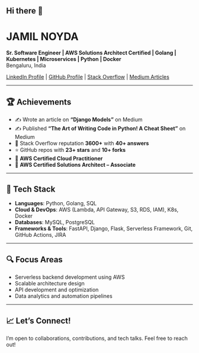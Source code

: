## Hi there 👋

# JAMIL NOYDA

**Sr. Software Engineer | AWS Solutions Architect Certified | Golang | Kubernetes | Microservices | Python | Docker**  
Bengaluru, India  

[LinkedIn Profile](https://www.linkedin.com/in/jamilnoyda/) | [GitHub Profile](https://github.com/jamilnoyda) | [Stack Overflow](https://stackoverflow.com/users/6839331/jamil-noyda) | [Medium Articles](https://medium.com/@jamilnoyda)

---

## 🏆 Achievements

- ✍️ Wrote an article on **“Django Models”** on Medium  
- ✍️ Published **“The Art of Writing Code in Python! A Cheat Sheet”** on Medium  
- 🧠 Stack Overflow reputation **3600+** with **40+ answers**  
- ⭐ GitHub repos with **23+ stars** and **10+ forks**  
- 📜 **AWS Certified Cloud Practitioner**  
- 📜 **AWS Certified Solutions Architect – Associate**

---

## 🔧 Tech Stack

- **Languages**: Python, Golang, SQL  
- **Cloud & DevOps**: AWS (Lambda, API Gateway, S3, RDS, IAM), K8s, Docker  
- **Databases**: MySQL, PostgreSQL
- **Frameworks & Tools**: FastAPI, Django, Flask, Serverless Framework, Git, GitHub Actions, JIRA  

---

## 🔍 Focus Areas

- Serverless backend development using AWS  
- Scalable architecture design  
- API development and optimization  
- Data analytics and automation pipelines  

---

## 📈 Let’s Connect!

I’m open to collaborations, contributions, and tech talks. Feel free to reach out!
